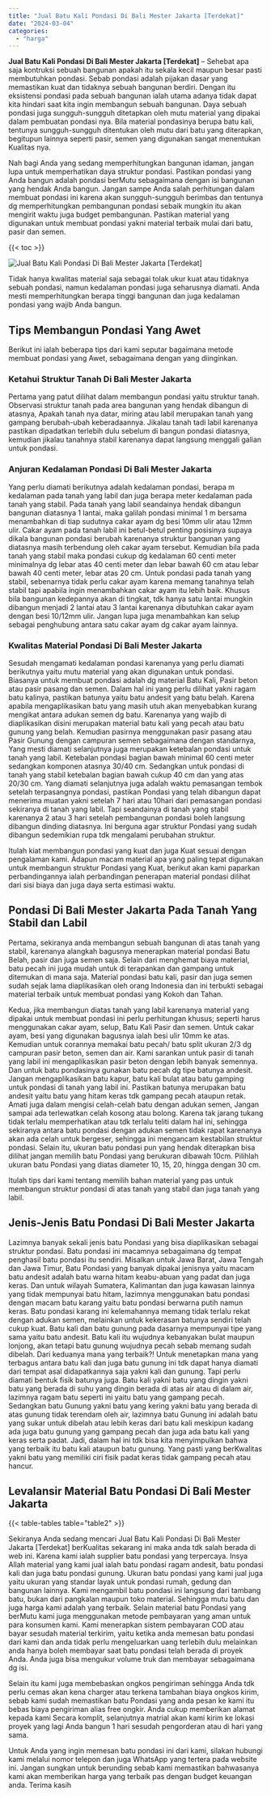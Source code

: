 ```yaml
---
title: "Jual Batu Kali Pondasi Di Bali Mester Jakarta [Terdekat]"
date: "2024-03-04"
categories: 
  - "harga"
---
```


**Jual Batu Kali Pondasi Di Bali Mester Jakarta \[Terdekat\]** – Sehebat apa saja kontruksi sebuah bangunan apakah itu sekala kecil maupun besar pasti membutuhkan pondasi. Sebab pondasi adalah pijakan dasar yang memastikan kuat dan tidaknya sebuah bangunan berdiri. Dengan itu eksistensi pondasi pada sebuah bangunan ialah utama adanya tidak dapat kita hindari saat kita ingin membangun sebuah bangunan. Daya sebuah pondasi juga sungguh-sungguh ditetapkan oleh mutu material yang dipakai dalam pembuatan pondasi nya. Bila material pondasinya berupa batu kali, tentunya sungguh-sungguh ditentukan oleh mutu dari batu yang diterapkan, begitupun lainnya seperti pasir, semen yang digunakan sangat menentukan Kualitas nya.

Nah bagi Anda yang sedang memperhitungkan bangunan idaman, jangan lupa untuk memperhatikan daya struktur pondasi. Pastikan pondasi yang Anda bangun adalah pondasi berMutu sebagaimana dengan isi bangunan yang hendak Anda bangun. Jangan sampe Anda salah perhitungan dalam membuat pondasi ini karena akan sungguh-sungguh berimbas dan tentunya dg memperhitungkan pembangunan pondasi sebaik mungkin itu akan mengirit waktu juga budget pembangunan. Pastikan material yang digunakan untuk membuat pondasi yakni material terbaik mulai dari batu, pasir dan semen.

{{< toc >}}

![Jual Batu Kali Pondasi Di Bali Mester Jakarta [Terdekat]](/images/jual-batu-kali-23.png)

Tidak hanya kwalitas material saja sebagai tolak ukur kuat atau tidaknya sebuah pondasi, namun kedalaman pondasi juga seharusnya diamati. Anda mesti memperhitungkan berapa tinggi bangunan dan juga kedalaman pondasi yang wajib Anda bangun.

## Tips Membangun Pondasi Yang Awet

Berikut ini ialah beberapa tips dari kami seputar bagaimana metode membuat pondasi yang Awet, sebagaimana dengan yang diinginkan.

### Ketahui Struktur Tanah Di Bali Mester Jakarta

Pertama yang patut dilihat dalam membangun pondasi yaitu struktur tanah. Observasi struktur tanah pada area bangunan yang hendak dibangun di atasnya, Apakah tanah nya datar, miring atau labil merupakan tanah yang gampang berubah-ubah keberadaannya. Jikalau tanah tadi labil karenanya pastikan dipadatkan terlebih dulu sebelum di bangun pondasi diatasnya, kemudian jikalau tanahnya stabil karenanya dapat langsung menggali galian untuk pondasi.

### Anjuran Kedalaman Pondasi Di Bali Mester Jakarta

Yang perlu diamati berikutnya adalah kedalaman pondasi, berapa m kedalaman pada tanah yang labil dan juga berapa meter kedalaman pada tanah yang stabil. Pada tanah yang labil seandainya hendak dibangun bangunan diatasnya 1 lantai, maka galilah pondasi minimal 1 m bersama menambahkan di tiap sudutnya cakar ayam dg besi 10mm ulir atau 12mm ulir. Cakar ayam pada tanah labil ini betul-betul penting posisinya supaya dikala bangunan pondasi berubah karenanya struktur bangunan yang diatasnya masih terbendung oleh cakar ayam tersebut. Kemudian bila pada tanah yang stabil maka pondasi cukup dg kedalaman 60 centi meter minimalnya dg lebar atas 40 centi meter dan lebar bawah 60 cm atau lebar bawah 40 centi meter, lebar atas 20 cm. Untuk pondasi pada tanah yang stabil, sebenarnya tidak perlu cakar ayam karena memang tanahnya telah stabil tapi apabila ingin menambahkan cakar ayam itu lebih baik. Khusus bila bangunan kedepannya akan di tingkat, tdk hanya satu lantai mungkin dibangun menjadi 2 lantai atau 3 lantai karenanya dibutuhkan cakar ayam dengan besi 10/12mm ulir. Jangan lupa juga menambahkan kan selup sebagai penghubung antara satu cakar ayam dg cakar ayam lainnya.

### Kwalitas Material Pondasi Di Bali Mester Jakarta

Sesudah mengamati kedalaman pondasi karenanya yang perlu diamati berikutnya yaitu mutu material yang akan digunakan untuk pondasi. Biasanya untuk membuat pondasi adalah dg material Batu Kali, Pasir beton atau pasir pasang dan semen. Dalam hal ini yang perlu dilihat yakni ragam batu kalinya, pastikan batunya yaitu batu andesit yang batu belah. Karena apabila mengaplikasikan batu yang masih utuh akan menyebabkan kurang mengikat antara adukan semen dg batu. Karenanya yang wajib di diaplikasikan disini merupakan material batu kali yang pecah atau batu gunung yang belah. Kemudian pasirnya menggunakan pasir pasang atau Pasir Gunung dengan campuran semen sebagaimana dengan standarnya, Yang mesti diamati selanjutnya juga merupakan ketebalan pondasi untuk tanah yang labil. Ketebalan pondasi bagian bawah minimal 60 centi meter sedangkan komponen atasnya 30/40 cm. Sedangkan untuk pondasi di tanah yang stabil ketebalan bagian bawah cukup 40 cm dan yang atas 20/30 cm. Yang diamati selanjutnya juga adalah waktu pemasangan tembok setelah terpasangnya pondasi, pastikan Pondasi yang telah dibangun dapat menerima muatan yakni setelah 7 hari atau 10hari dari pemasangan pondasi sekiranya di tanah yang labil. Tapi seandainya di tanah yang stabil karenanya 2 atau 3 hari setelah pembangunan pondasi boleh langsung dibangun dinding diatasnya. Ini berguna agar struktur Pondasi yang sudah dibangun sedemikian rupa tdk mengalami perubahan struktur.

Itulah kiat membangun pondasi yang kuat dan juga Kuat sesuai dengan pengalaman kami. Adapun macam material apa yang paling tepat digunakan untuk membangun struktur Pondasi yang Kuat, berikut akan kami paparkan perbandingannya ialah perbandingan penerapan material pondasi dilihat dari sisi biaya dan juga daya serta estimasi waktu.

## Pondasi Di Bali Mester Jakarta Pada Tanah Yang Stabil dan Labil

Pertama, sekiranya anda membangun sebuah bangunan di atas tanah yang stabil, karenanya alangkah bagusnya menerapkan material pondasi Batu Belah, pasir dan juga semen saja. Selain dari menghemat biaya material, batu pecah ini juga mudah untuk di terapankan dan gampang untuk ditemukan di mana saja. Material pondasi batu kali, pasir dan juga semen sudah sejak lama diaplikasikan oleh orang Indonesia dan ini terbukti sebagai material terbaik untuk membuat pondasi yang Kokoh dan Tahan.

Kedua, jika membangun diatas tanah yang labil karenanya material yang dipakai untuk membuat pondasi ini perlu perhitungan khusus; seperti harus menggunakan cakar ayam, selup, Batu Kali Pasir dan semen. Untuk cakar ayam, besi yang digunakan bagusnya ialah besi ulir 10mm ke atas. Kemudian untuk corannya memakai batu pecah/ batu split ukuran 2/3 dg campuran pasir beton, semen dan air. Kami sarankan untuk pasir di tanah yang labil ini mengaplikasikan pasir beton dengan lebih banyak semennya. Dan untuk batu pondasinya gunakan batu pecah dg tipe batunya andesit. Jangan mengaplikasikan batu kapur, batu kali bulat atau batu gamping untuk pondasi di tanah yang labil ini. Pastikan batunya merupakan batu andesit yaitu batu yang hitam keras tdk gampang pecah ataupun retak. Amati juga dalam mengisi celah-celah batu dengan adukan semen, Jangan sampai ada terlewatkan celah kosong atau bolong. Karena tak jarang tukang tidak terlalu memperhatikan atau tdk terlalu teliti dalam hal ini, sehingga sekiranya antara batu pondasi dengan adukan semen tidak rapat karenanya akan ada celah untuk bergeser, sehingga ini mengancam kestabilan struktur pondasi. Selain itu, ukuran batu pondasi pun yang hendak diterapkan bisa dilihat jangan memilih batu Pondasi yang berukuran dibawah 10cm. Pilihlah ukuran batu Pondasi yang diatas diameter 10, 15, 20, hingga dengan 30 cm.

Itulah tips dari kami tentang memilih bahan material yang pas untuk membangun struktur pondasi di atas tanah yang stabil dan juga tanah yang labil.

## Jenis-Jenis Batu Pondasi Di Bali Mester Jakarta

Lazimnya banyak sekali jenis batu Pondasi yang bisa diaplikasikan sebagai struktur pondasi. Batu pondasi ini macamnya sebagaimana dg tempat penghasil batu pondasi itu sendiri. Misalkan untuk Jawa Barat, Jawa Tengah dan Jawa Timur, Batu Pondasi yang banyak dipakai jenisnya yaitu macam batu andesit adalah batu warna hitam keabu-abuan yang padat dan juga keras. Dan untuk wilayah Sumatera, Kalimantan dan juga kawasan lainnya yang tidak mempunyai batu hitam, lazimnya menggunakan batu pondasi dengan macam batu karang yaitu batu pondasi berwarna putih namun keras. Batu pondasi karang ini kelemahannya memang tidak terlalu rekat dengan adukan semen, melainkan untuk kekerasan batunya sendiri telah cukup kuat. Batu kali dan batu gunung pada dasarnya mempunyai tipe yang sama yaitu batu andesit. Batu kali itu wujudnya kebanyakan bulat maupun lonjong, akan tetapi batu gunung wujudnya pecah sebab memang sudah dibelah. Dari keduanya mana yang terbaik?! Untuk menetapkan mana yang terbagus antara batu kali dan juga batu gunung ini tdk dapat hanya diamati dari tempat asal didapatkannya saja yakni kali dan gunung. Tapi perlu diamati bentuk fisik batunya juga. Batu kali yakni batu yang dingin yakni batu yang berada di suhu yang dingin berada di atas air atau di dalam air, lazimnya ragam batu seperti ini yaitu batu yang gampang pecah. Sedangkan batu Gunung yakni batu yang kering yakni batu yang berada di atas gunung tidak terendam oleh air, lazimnya batu Gunung ini adalah batu yang sukar untuk dibelah atau lebih keras dari batu kali meskipun kadang ada juga batu gunung yang gampang pecah dan juga ada batu kali yang keras serta padat. Jadi, dalam hal ini tdk bisa kita menyimpulkan bahwa yang terbaik itu batu kali ataupun batu gunung. Yang pasti yang berKwalitas yakni batu yang memiliki ciri fisik padat keras tidak gampang pecah atau hancur.

## Levalansir Material Batu Pondasi Di Bali Mester Jakarta

{{< table-tables table="table2" >}}

Sekiranya Anda sedang mencari Jual Batu Kali Pondasi Di Bali Mester Jakarta \[Terdekat\] berKualitas sekarang ini maka anda tdk salah berada di web ini. Karena kami ialah supplier batu pondasi yang terpercaya. Insya Allah material yang kami jual ialah batu pondasi ragam andesit, batu pondasi kali dan juga batu pondasi gunung. Ukuran batu pondasi yang kami jual juga yaitu ukuran yang standar layak untuk pondasi rumah, gedung dan bangunan lainnya. Kami mengambil batu pondasi ini langsung dari tambang batu, bukan dari pangkalan maupun toko material. Sehingga mutu batu dan juga harga kami adalah yang terbaik. Selain material batu Pondasi yang berMutu kami juga menggunakan metode pembayaran yang aman untuk para konsumen kami. Kami menerapkan sistem pembayaran COD atau bayar sesudah material terkirim, yaitu ketika anda memesan batu pondasi dari kami dan anda tidak perlu mengeluarkan uang terlebih dulu melainkan anda hanya boleh membayar saat batu pondasi telah berada di proyek Anda. Anda juga bisa mengukur volume truk dan membayar sebagaimana dg isi.

Selain itu kami juga membebaskan ongkos pengiriman sehingga Anda tdk perlu cemas akan kena charger atau terkena tambahan biaya ongkos kirim, sebab kami sudah memastikan batu Pondasi yang anda pesan ke kami itu bebas biaya pengiriman alias free ongkir. Anda cukup memberikan alamat kepada kami Secara komplit, selanjutnya matrial akan kami kirim ke lokasi proyek yang lagi Anda bangun 1 hari sesudah pengorderan atau di hari yang sama.

Untuk Anda yang ingin memesan batu pondasi ini dari kami, silakan hubungi kami melalui nomor telepon dan juga WhatsApp yang tertera pada website ini. Jangan sungkan untuk berunding sebab kami memastikan bahwasanya kami akan memberikan harga yang terbaik pas dengan budget keuangan anda. Terima kasih
